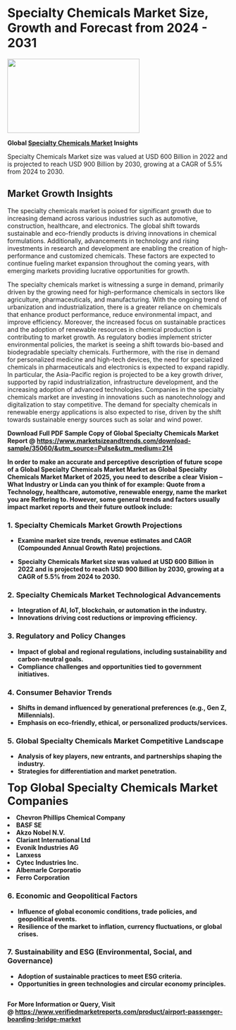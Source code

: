 <H1>Specialty Chemicals Market Size, Growth and Forecast from 2024 - 2031</H1><img class="aligncenter size-medium wp-image-584254" src="https://thirdeyenews.in/wp-content/uploads/2024/09/Global-Market-Research-300x168.jpeg" alt="" width="300" height="168" /><p><strong>Global&nbsp;<a href="https://www.marketsizeandtrends.com/download-sample/35060/&amp;utm_source=Pulse&amp;utm_medium=214">Specialty Chemicals Market</a> Insights</strong></p><p>Specialty Chemicals Market size was valued at USD 600 Billion in 2022 and is projected to reach USD 900 Billion by 2030, growing at a CAGR of 5.5% from 2024 to 2030.</p><p><h2>Market Growth Insights</h2> <p>The specialty chemicals market is poised for significant growth due to increasing demand across various industries such as automotive, construction, healthcare, and electronics. The global shift towards sustainable and eco-friendly products is driving innovations in chemical formulations. Additionally, advancements in technology and rising investments in research and development are enabling the creation of high-performance and customized chemicals. These factors are expected to continue fueling market expansion throughout the coming years, with emerging markets providing lucrative opportunities for growth.</p> <p><strong></strong></p> <p>The specialty chemicals market is witnessing a surge in demand, primarily driven by the growing need for high-performance chemicals in sectors like agriculture, pharmaceuticals, and manufacturing. With the ongoing trend of urbanization and industrialization, there is a greater reliance on chemicals that enhance product performance, reduce environmental impact, and improve efficiency. Moreover, the increased focus on sustainable practices and the adoption of renewable resources in chemical production is contributing to market growth. As regulatory bodies implement stricter environmental policies, the market is seeing a shift towards bio-based and biodegradable specialty chemicals. Furthermore, with the rise in demand for personalized medicine and high-tech devices, the need for specialized chemicals in pharmaceuticals and electronics is expected to expand rapidly. In particular, the Asia-Pacific region is projected to be a key growth driver, supported by rapid industrialization, infrastructure development, and the increasing adoption of advanced technologies. Companies in the specialty chemicals market are investing in innovations such as nanotechnology and digitalization to stay competitive. The demand for specialty chemicals in renewable energy applications is also expected to rise, driven by the shift towards sustainable energy sources such as solar and wind power. <p><strong></p><p><span class=""><strong>Download Full PDF Sample Copy of Global Specialty Chemicals Market Report</strong> @ <a href="https://www.marketsizeandtrends.com/download-sample/35060/&amp;utm_source=Pulse&amp;utm_medium=214" target="_blank">https://www.marketsizeandtrends.com/download-sample/35060/&amp;utm_source=Pulse&amp;utm_medium=214</a></span></p><p>In order to make an accurate and perceptive description of future scope of a Global&nbsp;Specialty Chemicals Market Market as Global&nbsp;Specialty Chemicals Market Market of 2025, you need to describe a clear Vision &ndash; What Industry or Linda can you think of for example: Quote from a Technology, healthcare, automotive, renewable energy, name the market you are Reffering to. However, some general trends and factors usually impact market reports and their future outlook include:</p><h3>1.&nbsp;<strong>Specialty Chemicals Market Growth Projections</strong></h3><ul><li>Examine market size trends, revenue estimates and CAGR (Compounded Annual Growth Rate) projections.</li><li><p>Specialty Chemicals Market size was valued at USD 600 Billion in 2022 and is projected to reach USD 900 Billion by 2030, growing at a CAGR of 5.5% from 2024 to 2030.</p></li></ul><h3>2.&nbsp;<strong>Specialty Chemicals Market Technological Advancements</strong></h3><ul><li>Integration of AI, IoT, blockchain, or automation in the industry.</li><li>Innovations driving cost reductions or improving efficiency.</li></ul><h3>3.&nbsp;<strong>Regulatory and Policy Changes</strong></h3><ul><li>Impact of global and regional regulations, including sustainability and carbon-neutral goals.</li><li>Compliance challenges and opportunities tied to government initiatives.</li></ul><h3>4.&nbsp;<strong>Consumer Behavior Trends</strong></h3><ul><li>Shifts in demand influenced by generational preferences (e.g., Gen Z, Millennials).</li><li>Emphasis on eco-friendly, ethical, or personalized products/services.</li></ul><h3>5.&nbsp;<strong>Global Specialty Chemicals Market Competitive Landscape</strong></h3><ul><li>Analysis of key players, new entrants, and partnerships shaping the industry.</li><li>Strategies for differentiation and market penetration.</li></ul><p data-pm-slice="1 1 []"><span style="color: inherit; font-family: inherit; font-size: 25px;">Top Global Specialty Chemicals Market Companies</span></p><div class="" data-test-id=""><p><li>Chevron Phillips Chemical Company</li><li> BASF SE</li><li> Akzo Nobel N.V.</li><li> Clariant International Ltd</li><li> Evonik Industries AG</li><li> Lanxess</li><li> Cytec Industries Inc.</li><li> Albemarle Corporatio</li><li> Ferro Corporation</li></p></div><h3>6.&nbsp;<strong>Economic and Geopolitical Factors</strong></h3><ul><li>Influence of global economic conditions, trade policies, and geopolitical events.</li><li>Resilience of the market to inflation, currency fluctuations, or global crises.</li></ul><h3>7.&nbsp;<strong>Sustainability and ESG (Environmental, Social, and Governance)</strong></h3><ul><li>Adoption of sustainable practices to meet ESG criteria.</li><li>Opportunities in green technologies and circular economy principles.</li></ul><h2><strong style="font-size: 14px;">For More Information or Query, Visit @&nbsp;</strong><a style="background-color: #ffffff; font-size: 14px;" href="https://www.marketsizeandtrends.com/report/specialty-chemicals-market/" target="_blank">https://www.verifiedmarketreports.com/product/airport-passenger-boarding-bridge-market</a></h2>
